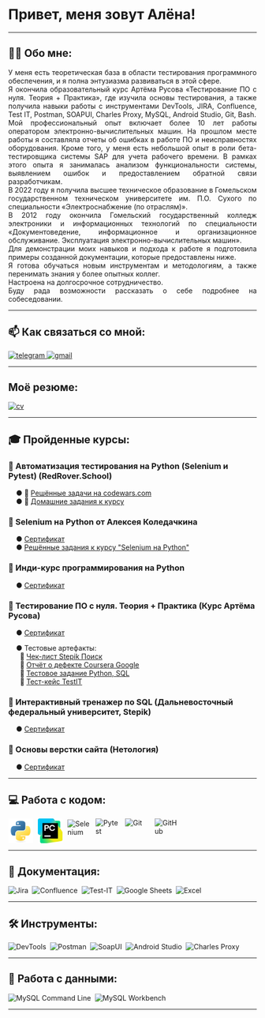 
















# Привет, меня зовут Алёна!







---

<h2>👨‍💻 Обо мне:</h2>

<p align="justify">У меня есть теоретическая база в области тестирования программного обеспечения, и я полна энтузиазма развиваться в этой сфере.<br> 
Я окончила образовательный курс Артёма Русова «Тестирование ПО с нуля. Теория + Практика», где изучила основы тестирования, а также получила навыки работы с инструментами DevTools, JIRA, Confluence, Test IT, Postman, SOAPUI, Charles Proxy, MySQL, Android Studio, Git, Bash.  <br> 
Мой профессиональный опыт включает более 10 лет работы оператором электронно-вычислительных машин. На прошлом месте работы я составляла отчеты об ошибках в работе ПО и неисправностях оборудования. Кроме того, у меня есть небольшой опыт в роли бета-тестировщика системы SAP для учета рабочего времени. В рамках этого опыта я занималась анализом функциональности системы, выявлением ошибок и предоставлением обратной связи разработчикам. <br>
В 2022 году я получила высшее техническое образование в Гомельском государственном техническом университете им. П.О. Сухого по специальности «Электроснабжение (по отраслям)». <br> 
В 2012 году окончила Гомельский государственный колледж электроники и информационных технологий по специальности «Документоведение, информационное и организационное обслуживание. Эксплуатация электронно-вычислительных машин». <br>
Для демонстрации моих навыков и подхода к работе я подготовила примеры созданной документации, которые предоставлены ниже. <br>
Я готова обучаться новым инструментам и методологиям, а также перенимать знания у более опытных коллег. <br>  
Настроена на долгосрочное сотрудничество. <br> 
Буду рада возможности рассказать о себе подробнее на собеседовании.
</p>

---

<h2>📫  Как связаться со мной:</h2>

<div id="badges">
  <a href="https://t.me/QAEngineer2" target="_blank">
    <img src="https://cdn-icons-png.flaticon.com/512/2111/2111646.png" width="50" height="50" alt="telegram" />
  </a>
  <a href="mailto:lenaqa94@gmail.com" target="_blank">
    <img src="https://github.com/user-attachments/assets/21ff9445-3256-47ff-a55a-0df7a08016cd" width="50" height="50" alt="gmail" />
  </a>
</div>

---

<h2>Моё резюме:</h2>

<div>
  <a href="https://drive.google.com/file/d/1h2VAPC6ne4_YRI_pzNCMGjSsZirURCFH/view?usp=sharing" target="_blank">
    <img src="https://cdn-icons-png.flaticon.com/128/6186/6186195.png" width="50" height="50" alt="cv" />
  </a>
</div>

---

<h2>🎓 Пройденные курсы:</h2>

### 📜 Автоматизация тестирования на Python (Selenium и Pytest) (RedRover.School)  
&nbsp;&nbsp;&nbsp;&nbsp;● 📄 [Решённые задачи на codewars.com](https://github.com/LenaAQA/codewars)  
&nbsp;&nbsp;&nbsp;&nbsp;● 📄 [Домашние задания к курсу](https://github.com/LenaAQA/red-rover-school-homework) 

### 📜 Selenium на Python от Алексея Коледачкина  
&nbsp;&nbsp;&nbsp;&nbsp;● [Сертификат](https://drive.google.com/file/d/1HDbzhh3JODVSXXpM5-DP-hZV7hHGv0UA/view?usp=drive_link)  
&nbsp;&nbsp;&nbsp;&nbsp;● [Решённые задания к курсу "Selenium на Python"](https://github.com/LenaAQA/selenium-python-from-koledachkin) 

### 📜 Инди-курс программирования на Python  
&nbsp;&nbsp;&nbsp;&nbsp;● [Сертификат](https://drive.google.com/file/d/1IfJXotO55t2BIY8F5maNpFAGR1YMx-m-/view?usp=drive_link)  

### 📜 Тестирование ПО с нуля. Теория + Практика (Курс Артёма Русова)  
&nbsp;&nbsp;&nbsp;&nbsp;● [Сертификат](https://drive.google.com/file/d/1JBV3N70f2Qokpq-BfWgYLYIgbUhjgLk6/view?usp=drive_link)  

&nbsp;&nbsp;&nbsp;&nbsp;● Тестовые артефакты:  
&nbsp;&nbsp;&nbsp;&nbsp;&nbsp;&nbsp;📄 [Чек-лист Stepik Поиск](https://docs.google.com/spreadsheets/d/1WN-gwXvxlP9jwAB1CxSssDiD3xom-8ce/edit?usp=sharing)  
&nbsp;&nbsp;&nbsp;&nbsp;&nbsp;&nbsp;📄 [Отчёт о дефекте Coursera Google](https://drive.google.com/file/d/133iMN5WR2oZ8Zf9DVd3Gj1GmYxX-ceCr/view?usp=drive_link)  
&nbsp;&nbsp;&nbsp;&nbsp;&nbsp;&nbsp;📄 [Тестовое задание Python, SQL](https://drive.google.com/file/d/1meTdyzK59GFpI0td-_34rZNxI8DWYmmP/view?usp=drive_link)  
&nbsp;&nbsp;&nbsp;&nbsp;&nbsp;&nbsp;📄 [Тест-кейс TestIT](https://drive.google.com/file/d/1ct8QoDS5MSSkKjqrN55jqyWfVthhi4J9/view?usp=drive_link)  

### 📜 Интерактивный тренажер по SQL (Дальневосточный федеральный университет, Stepik)  
&nbsp;&nbsp;&nbsp;&nbsp;● [Сертификат](https://drive.google.com/file/d/16n6CZg9UvUY1W31mYxFb3SYbsM-0fVo_/view?usp=drive_link)  

### 📜 Основы верстки сайта (Нетология)  
&nbsp;&nbsp;&nbsp;&nbsp;● [Сертификат](https://drive.google.com/file/d/1YhWicbKstmbMlk9DMMe9i_ACazif4eif/view?usp=drive_link)  

---

<h2>💻 Работа с кодом:</h2>


<div style="display: flex; gap: 10px; align-items: center;">
  <img src="https://raw.githubusercontent.com/devicons/devicon/master/icons/python/python-original.svg" title="Python" alt="Python" width="50" height="50"/>
  <img src="https://raw.githubusercontent.com/devicons/devicon/master/icons/pycharm/pycharm-original.svg" title="PyCharm" alt="PyCharm" width="50" height="50"/>
  <img src="https://selenium.dev/images/selenium_logo_square_green.png" title="Selenium" alt="Selenium" width="47" height="47"/>
  <img src="https://github.com/user-attachments/assets/0612e977-ae90-417b-9d66-4d19b9e98c0b" title="Pytest" alt="Pytest" width="50" height="50"/>
  <img src="https://github.com/user-attachments/assets/d365f52c-62cf-42d1-8df0-6c1f607cd0bf" title="Git" alt="Git" width="50" height="50"/>
  <img src="https://github.com/user-attachments/assets/00fd733b-81a4-4413-9277-c182e2aac827" title="GitHub" alt="GitHub" width="50" height="50"/>
</div>

---

<h2>📁 Документация:</h2>

<div>
  <img src="https://cdn.jsdelivr.net/gh/devicons/devicon/icons/jira/jira-original.svg" title="Jira" alt="Jira" width="55" height="55"/>&nbsp;
  <img src="https://github.com/user-attachments/assets/9e50a826-e10b-4de8-81f2-b38dfe4cc06b" title="Confluence" alt="Confluence" width="50" height="50"/>&nbsp;
  <img src="https://docs.testit.software/images/testit_logo_icon_blue.png" title="Test-IT" alt="Test-IT" width="50" height="50"/>&nbsp;
  <img src="https://github.com/user-attachments/assets/b5093ee6-6e76-4b48-b468-09caf8d8e46f" title="Google Sheets" alt="Google Sheets" width="50" height="50"/>&nbsp;
  <img src="https://github.com/user-attachments/assets/c77b2248-482a-4f54-a6dc-be58845d5bee" title="Excel" alt="Excel" width="55" height="55"/>&nbsp;  
</div>

---

<h2>🛠 Инструменты:</h2>

<div>
  <img src="https://d33wubrfki0l68.cloudfront.net/38b5c953a4667366685d55db55d057c86db1fc54/a0fdc/static/acae6b24d940347661ca901ea07f47c1/chrome-dev-logo-icon.png" title="DevTools" alt="DevTools" width="50" height="50"/>&nbsp;
  <img src="https://icon.icepanel.io/Technology/svg/Postman.svg" title="Postman" alt="Postman" width="50" height="50"/>&nbsp;
  <img src="https://static0.smartbear.co/smartbearbrand/media/images/home/soapui-icon.svg" title="SoapUI" alt="SoapUI" width="50" height="50"/>&nbsp;
  <img src="https://github.com/user-attachments/assets/f689c1da-4b7d-47a1-80d2-0e29a21034a3" title="Android Studio" alt="Android Studio" width="50" height="50"/>&nbsp;
  <img src="https://github.com/user-attachments/assets/bb877f1a-3b2c-4a0b-ae82-9b4c8440373e" title="Charles Proxy" alt="Charles Proxy" width="50" height="50"/>&nbsp;
</div>

---

<h2>💾 Работа с данными:</h2>

<div>
  <img src="https://cdn.jsdelivr.net/gh/devicons/devicon/icons/mysql/mysql-original.svg" title="MySQL Command Line" alt="MySQL Command Line" width="50" height="50"/>&nbsp;
  <img src="https://github.com/user-attachments/assets/a22f6701-df80-41de-91a9-1756851b9a97" title="MySQL Workbench" alt="MySQL Workbench" width="50" height="50"/>&nbsp;
</div>

---
